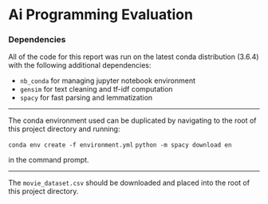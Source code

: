 # Ai Programming Evaluation

### Dependencies

All of the code for this report was run on the latest conda distribution (3.6.4) with the following additional dependencies:
- `nb_conda` for managing jupyter notebook environment
- `gensim` for text cleaning and tf-idf computation
- `spacy` for fast parsing and lemmatization
___
The conda environment used can be duplicated by navigating to the root of this project directory and running:

`conda env create -f environment.yml`
`python -m spacy download en`

in the command prompt.
___
The `movie_dataset.csv` should be downloaded and placed into the root of this project directory.